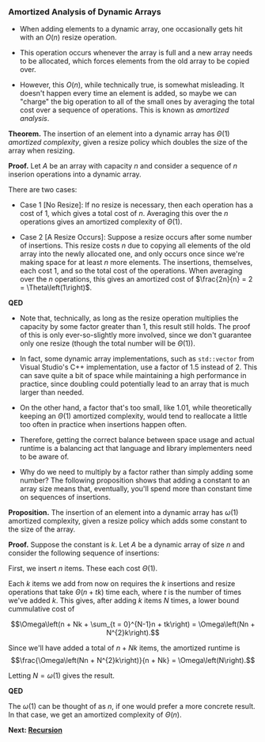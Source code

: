 ### Amortized Analysis of Dynamic Arrays
* When adding elements to a dynamic array, one occasionally gets hit with an $O\left(n\right)$ resize operation.

* This operation occurs whenever the array is full and a new array needs to be allocated, which forces elements from the old array to be copied over.

* However, this $O\left(n\right)$, while technically true, is somewhat misleading. It doesn't happen every time an element is added, so maybe we can "charge" the big operation to all of the small ones by averaging the total cost over a sequence of operations. This is known as *amortized analysis*.

**Theorem.** The insertion of an element into a dynamic array has $\Theta\left(1\right)$ *amortized complexity*, given a resize policy which doubles the size of the array when resizing.

**Proof.** Let $A$ be an array with capacity $n$ and consider a sequence of $n$ inserion operations into a dynamic array.

There are two cases:

* Case 1 [No Resize]: If no resize is necessary, then each operation has a cost of $1$, which gives a total cost of $n$. Averaging this over the $n$ operations gives an amortized complexity of $\Theta\left(1\right)$.

* Case 2 [A Resize Occurs]: Suppose a resize occurs after some number of insertions. This resize costs $n$ due to copying all elements of the old array into the newly allocated one, and only occurs once since we're making space for at least $n$ more elements. The insertions, themselves, each cost $1$, and so the total cost of the operations. When averaging over the $n$ operations, this gives an amortized cost of $\frac{2n}{n} = 2 = \Theta\left(1\right)$.

**QED**

* Note that, technically, as long as the resize operation multiplies the capacity by some factor greater than 1, this result still holds. The proof of this is only ever-so-slightly more involved, since we don't guarantee only one resize (though the total number will be $\Theta\left(1\right)$).

* In fact, some dynamic array implementations, such as `std::vector` from Visual Studio's C++ implementation, use a factor of 1.5 instead of 2. This can save quite a bit of space while maintaining a high performance in practice, since doubling could potentially lead to an array that is much larger than needed.

* On the other hand, a factor that's too small, like $1.01$, while theoretically keeping an $\Theta\left(1\right)$ amortized complexity, would tend to reallocate a little too often in practice when insertions happen often.

* Therefore, getting the correct balance between space usage and actual runtime is a balancing act that language and library implementers need to be aware of.

* Why do we need to multiply by a factor rather than simply adding some number? The following proposition shows that adding a constant to an array size means that, eventually, you'll spend more than constant time on sequences of insertions.

**Proposition.** The insertion of an element into a dynamic array has $\omega\left(1\right)$ amortized complexity, given a resize policy which adds some constant to the size of the array.

**Proof.** Suppose the constant is $k$. Let $A$ be a dynamic array of size $n$ and consider the following sequence of insertions:

First, we insert $n$ items. These each cost $\Theta\left(1\right)$.

Each $k$ items we add from now on requires the $k$ insertions and resize operations that take $\Theta\left(n + tk\right)$ time each, where $t$ is the number of times we've added $k$. This gives, after adding $k$ items $N$ times, a lower bound cummulative cost of

$$\Omega\left(n + Nk + \sum_{t = 0}^{N-1}n + tk\right) = \Omega\left(Nn + N^{2}k\right).$$

Since we'll have added a total of $n + Nk$ items, the amortized runtime is
$$\frac{\Omega\left(Nn + N^{2}k\right)}{n + Nk} = \Omega\left(N\right).$$

Letting $N = \omega\left(1\right)$ gives the result.

**QED**

The $\omega\left(1\right)$ can be thought of as $n$, if one would prefer a more concrete result. In that case, we get an amortized complexity of $\Theta\left(n\right)$.

**Next: [Recursion](./4.Recursion.md)**